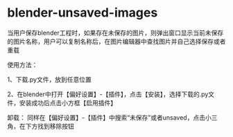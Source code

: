 # blender-unsaved-images
当用户保存blender工程时，如果存在未保存的图片，则弹出窗口显示当前未保存的图片名称，用户可以复制名称后，在图片编辑器中查找图片并自己选择保存或者重载

使用方法：

1、下载.py文件，放到任意位置 

2、在blender中打开【偏好设置】-【插件】，点击【安装】，选择下载的.py文件，安装成功后点击小方框【启用插件】

卸载：
同样在【偏好设置】-【插件】中搜索“未保存”或者unsaved，点击小三角，在下方找到移除按钮
